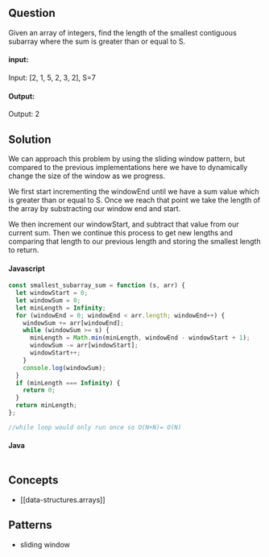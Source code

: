 
## Question

Given an array of integers, find the length of the smallest contiguous subarray where the sum is greater than or equal to S.

#### input:

Input: [2, 1, 5, 2, 3, 2], S=7

#### Output:

Output: 2

## Solution

We can approach this problem by using the sliding window pattern, but compared to the previous implementations here we have to dynamically change the size of the window as we progress.

We first start incrementing the windowEnd until we have a sum value which is greater than or equal to S. Once we reach that point we take the length of the array by substracting our window end and start.

We then increment our windowStart, and subtract that value from our current sum. Then we continue this process to get new lengths and comparing that length to our previous length and storing the smallest length to return.

#### Javascript

```javascript
const smallest_subarray_sum = function (s, arr) {
  let windowStart = 0;
  let windowSum = 0;
  let minLength = Infinity;
  for (windowEnd = 0; windowEnd < arr.length; windowEnd++) {
    windowSum += arr[windowEnd];
    while (windowSum >= s) {
      minLength = Math.min(minLength, windowEnd - windowStart + 1);
      windowSum -= arr[windowStart];
      windowStart++;
    }
    console.log(windowSum);
  }
  if (minLength === Infinity) {
    return 0;
  }
  return minLength;
};

//while loop would only run once so O(N+N)= O(N)
```

#### Java

```java

```

## Concepts

- [[data-structures.arrays]]

## Patterns

- sliding window

